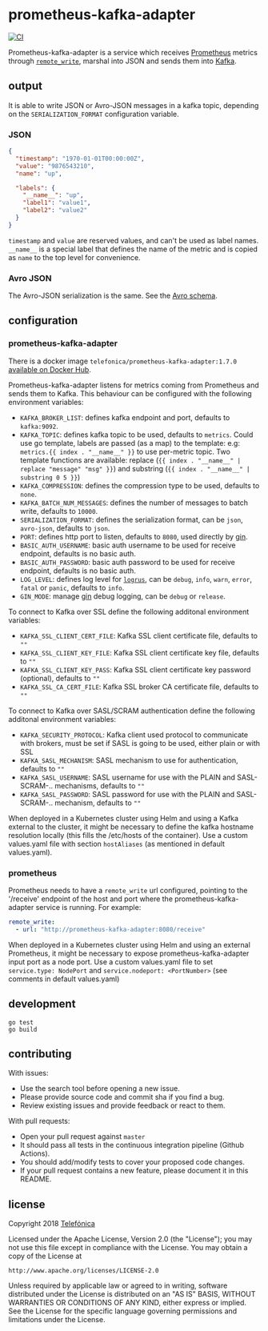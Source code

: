 # prometheus-kafka-adapter

[![CI](https://github.com/Telefonica/prometheus-kafka-adapter/workflows/Go/badge.svg?event=push)](https://github.com/Telefonica/prometheus-kafka-adapter/actions)

Prometheus-kafka-adapter is a service which receives [Prometheus](https://github.com/prometheus) metrics through [`remote_write`](https://prometheus.io/docs/prometheus/latest/configuration/configuration/#remote_write), marshal into JSON and sends them into [Kafka](https://github.com/apache/kafka).

## output

It is able to write JSON or Avro-JSON messages in a kafka topic, depending on the `SERIALIZATION_FORMAT` configuration variable.

### JSON

```json
{
  "timestamp": "1970-01-01T00:00:00Z",
  "value": "9876543210",
  "name": "up",

  "labels": {
    "__name__": "up",
    "label1": "value1",
    "label2": "value2"
  }
}
```

`timestamp` and `value` are reserved values, and can't be used as label names. `__name__` is a special label that defines the name of the metric and is copied as `name` to the top level for convenience.

### Avro JSON

The Avro-JSON serialization is the same. See the [Avro schema](./schemas/metric.avsc).

## configuration

### prometheus-kafka-adapter

There is a docker image `telefonica/prometheus-kafka-adapter:1.7.0` [available on Docker Hub](https://hub.docker.com/r/telefonica/prometheus-kafka-adapter/).

Prometheus-kafka-adapter listens for metrics coming from Prometheus and sends them to Kafka. This behaviour can be configured with the following environment variables:

- `KAFKA_BROKER_LIST`: defines kafka endpoint and port, defaults to `kafka:9092`.
- `KAFKA_TOPIC`: defines kafka topic to be used, defaults to `metrics`. Could use go template, labels are passed (as a map) to the template: e.g: `metrics.{{ index . "__name__" }}` to use per-metric topic. Two template functions are available: replace (`{{ index . "__name__" | replace "message" "msg" }}`) and substring (`{{ index . "__name__" | substring 0 5 }}`)
- `KAFKA_COMPRESSION`: defines the compression type to be used, defaults to `none`.
- `KAFKA_BATCH_NUM_MESSAGES`: defines the number of messages to batch write, defaults to `10000`.
- `SERIALIZATION_FORMAT`: defines the serialization format, can be `json`, `avro-json`, defaults to `json`.
- `PORT`: defines http port to listen, defaults to `8080`, used directly by [gin](https://github.com/gin-gonic/gin).
- `BASIC_AUTH_USERNAME`: basic auth username to be used for receive endpoint, defaults is no basic auth.
- `BASIC_AUTH_PASSWORD`: basic auth password to be used for receive endpoint, defaults is no basic auth.
- `LOG_LEVEL`: defines log level for [`logrus`](https://github.com/sirupsen/logrus), can be `debug`, `info`, `warn`, `error`, `fatal` or `panic`, defaults to `info`.
- `GIN_MODE`: manage [gin](https://github.com/gin-gonic/gin) debug logging, can be `debug` or `release`.

To connect to Kafka over SSL define the following additonal environment variables:

- `KAFKA_SSL_CLIENT_CERT_FILE`: Kafka SSL client certificate file, defaults to `""`
- `KAFKA_SSL_CLIENT_KEY_FILE`: Kafka SSL client certificate key file, defaults to `""`
- `KAFKA_SSL_CLIENT_KEY_PASS`: Kafka SSL client certificate key password (optional), defaults to `""`
- `KAFKA_SSL_CA_CERT_FILE`: Kafka SSL broker CA certificate file, defaults to `""`

To connect to Kafka over SASL/SCRAM authentication define the following additonal environment variables:

- `KAFKA_SECURITY_PROTOCOL`: Kafka client used protocol to communicate with brokers, must be set if SASL is going to be used, either plain or with SSL
- `KAFKA_SASL_MECHANISM`: SASL mechanism to use for authentication, defaults to `""`
- `KAFKA_SASL_USERNAME`: SASL username for use with the PLAIN and SASL-SCRAM-.. mechanisms, defaults to `""`
- `KAFKA_SASL_PASSWORD`: SASL password for use with the PLAIN and SASL-SCRAM-.. mechanism, defaults to `""`

When deployed in a Kubernetes cluster using Helm and using a Kafka external to the cluster, it might be necessary to define the kafka hostname resolution locally (this fills the /etc/hosts of the container). Use a custom values.yaml file with section `hostAliases` (as mentioned in default values.yaml).

### prometheus

Prometheus needs to have a `remote_write` url configured, pointing to the '/receive' endpoint of the host and port where the prometheus-kafka-adapter service is running. For example:

```yaml
remote_write:
  - url: "http://prometheus-kafka-adapter:8080/receive"
```

When deployed in a Kubernetes cluster using Helm and using an external Prometheus, it might be necessary to expose prometheus-kafka-adapter input port as a node port. Use a custom values.yaml file to set `service.type: NodePort` and `service.nodeport: <PortNumber>` (see comments in default values.yaml)

## development

```
go test
go build
```

## contributing

With issues:
  - Use the search tool before opening a new issue.
  - Please provide source code and commit sha if you find a bug.
  - Review existing issues and provide feedback or react to them.

With pull requests:
  - Open your pull request against `master`
  - It should pass all tests in the continuous integration pipeline (Github Actions).
  - You should add/modify tests to cover your proposed code changes.
  - If your pull request contains a new feature, please document it in this README.


## license

Copyright 2018 [Telefónica](https://www.telefonica.com)

Licensed under the Apache License, Version 2.0 (the "License");
you may not use this file except in compliance with the License.
You may obtain a copy of the License at

    http://www.apache.org/licenses/LICENSE-2.0

Unless required by applicable law or agreed to in writing, software
distributed under the License is distributed on an "AS IS" BASIS,
WITHOUT WARRANTIES OR CONDITIONS OF ANY KIND, either express or implied.
See the License for the specific language governing permissions and
limitations under the License.
